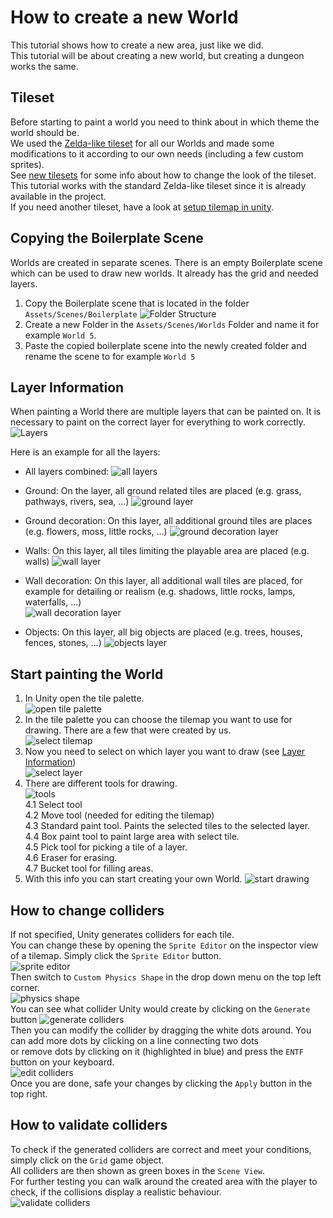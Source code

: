 # How to create a new World

This tutorial shows how to create a new area, just like we did.  
This tutorial will be about creating a new world, but creating a dungeon works the same.

## Tileset

Before starting to paint a world you need to think about in which theme the world should be.  
We used the [Zelda-like tileset](https://opengameart.org/content/zelda-like-tilesets-and-sprites) for all our Worlds and made some modifications to it according to our own needs (including a few custom sprites).  
See [new tilesets](https://github.com/Gamify-IT/overworld/blob/main/new-tilesets/README.md) for some info about how to change the look of the tileset.  
This tutorial works with the standard Zelda-like tileset since it is already available in the project.  
If you need another tileset, have a look at [setup tilemap in unity](https://github.com/Gamify-IT/docs/blob/main/dev-manuals/languages/unity/setup-tilemap-in-unity.md).

## Copying the Boilerplate Scene

Worlds are created in separate scenes. There is an empty Boilerplate scene which can be used to draw new worlds. It already has the grid and needed layers.

1. Copy the Boilerplate scene that is located in the folder `Assets/Scenes/Boilerplate`
![Folder Structure](assets/create-area-boilerplate.webp)
2. Create a new Folder in the `Assets/Scenes/Worlds` Folder and name it for example `World 5`.
3. Paste the copied boilerplate scene into the newly created folder and rename the scene to for example `World 5`

## Layer Information

When painting a World there are multiple layers that can be painted on. It is necessary to paint on the correct layer for everything to work correctly.  
![Layers](assets/create-area-layers.webp)

Here is an example for all the layers:  

- All layers combined: ![all layers](assets/create-area-all-layers.webp)

- Ground: On the layer, all ground related tiles are placed (e.g. grass, pathways, rivers, sea, ...)
![ground layer](assets/create-area-ground-layer.webp)
- Ground decoration: On this layer, all additional ground tiles are places (e.g. flowers, moss, little rocks, ...)
![ground decoration layer](assets/create-area-ground-decoration-layer.webp)
- Walls: On this layer, all tiles limiting the playable area are placed (e.g. walls)
![wall layer](assets/create-area-wall-layer.webp)
- Wall decoration: On this layer, all additional wall tiles are placed, for example for detailing or realism (e.g. shadows, little rocks, lamps, waterfalls, …)  
![wall decoration layer](assets/create-area-wall-decoration-layer.webp)
- Objects: On this layer, all big objects are placed (e.g. trees, houses, fences, stones, ...)
![objects layer](assets/create-area-objects-layer.webp)

## Start painting the World

1. In Unity open the tile palette.  
![open tile palette](assets/create-area-find-tile-palette.webp)
2. In the tile palette you can choose the tilemap you want to use for drawing. There are a few that were created by us.  
![select tilemap](assets/create-area-tile-palette.webp)
3. Now you need to select on which layer you want to draw (see [Layer Information](#layer-information))  
![select layer](assets/create-area-select-layer.webp)
4. There are different tools for drawing.  
![tools](assets/create-area-tools.webp)  
4.1 Select tool  
4.2 Move tool (needed for editing the tilemap)  
4.3 Standard paint tool. Paints the selected tiles to the selected layer.  
4.4 Box paint tool to paint large area with select tile.  
4.5 Pick tool for picking a tile of a layer.  
4.6 Eraser for erasing.  
4.7 Bucket tool for filling areas.
5. With this info you can start creating your own World.
![start drawing](assets/create-area-start-drawing.webp)

## How to change colliders

If not specified, Unity generates colliders for each tile.  
You can change these by opening the `Sprite Editor` on the inspector view of a tilemap. Simply click the `Sprite Editor` button.  
![sprite editor](assets/create-area-open-sprite-editor.webp)  
Then switch to `Custom Physics Shape` in the drop down menu on the top left corner.  
![physics shape](assets/create-area-physics-shape.webp)  
You can see what collider Unity would create by clicking on the `Generate` button
![generate colliders](assets/create-area-generate-colliders.webp)  
Then you can modify the collider by dragging the white dots around. You can add more dots by clicking on a line connecting two dots  
or remove dots by clicking on it (highlighted in blue) and press the `ENTF` button on your keyboard.  
![edit colliders](assets/create-area-edit-colliders.webp)  
Once you are done, safe your changes by clicking the `Apply` button in the top right.

## How to validate colliders

To check if the generated colliders are correct and meet your conditions, simply click on the `Grid` game object.  
All colliders are then shown as green boxes in the `Scene View`.  
For further testing you can walk around the created area with the player to check, if the collisions display a realistic behaviour.  
![validate colliders](assets/create-area-validate-colliders.webp)  

